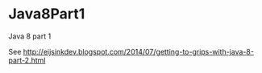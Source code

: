 Java8Part1
==========

Java 8 part 1

See http://eijsinkdev.blogspot.com/2014/07/getting-to-grips-with-java-8-part-2.html
